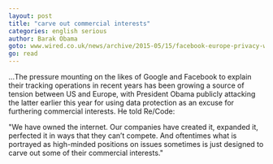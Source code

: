 ```yaml
---
layout: post
title: "carve out commercial interests"
categories: english serious
author: Barak Obama
goto: www.wired.co.uk/news/archive/2015-05/15/facebook-europe-privacy-warning
go: read
---
```

...The pressure mounting on the likes of Google and Facebook to explain their tracking operations in recent years has been growing a source of tension between US and Europe, with President Obama publicly attacking the latter earlier this year for using data protection as an excuse for furthering commercial interests. He told Re/Code: 

"We have owned the internet. Our companies have created it, expanded it, perfected it in ways that they can’t compete. And oftentimes what is portrayed as high-minded positions on issues sometimes is just designed to carve out some of their commercial interests."


